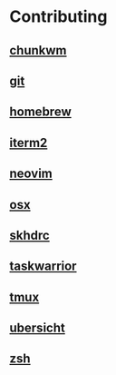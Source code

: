 # Contributing

## [ chunkwm ]()

## [ git ]()

## [ homebrew ]()

## [ iterm2 ]()

## [ neovim ]()

## [ osx ]()

## [ skhdrc ]()

## [ taskwarrior ]()

## [ tmux ]()

## [ ubersicht ]()

## [ zsh ]()
